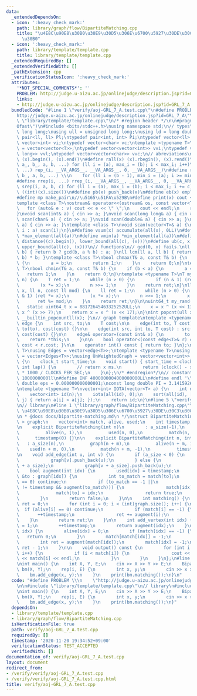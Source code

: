 ```yaml
---
data:
  _extendedDependsOn:
  - icon: ':heavy_check_mark:'
    path: library/graph/flow/BipartiteMatching.cpp
    title: "\u4E8C\u90E8\u30B0\u30E9\u30D5\u306E\u6700\u5927\u30DE\u30C3\u30C1\u30F3\
      \u30B0"
  - icon: ':heavy_check_mark:'
    path: library/template/template.cpp
    title: library/template/template.cpp
  _extendedRequiredBy: []
  _extendedVerifiedWith: []
  _pathExtension: cpp
  _verificationStatusIcon: ':heavy_check_mark:'
  attributes:
    '*NOT_SPECIAL_COMMENTS*': ''
    PROBLEM: http://judge.u-aizu.ac.jp/onlinejudge/description.jsp?id=GRL_7_A
    links:
    - http://judge.u-aizu.ac.jp/onlinejudge/description.jsp?id=GRL_7_A
  bundledCode: "#line 1 \"verify/aoj-GRL_7_A.test.cpp\"\n#define PROBLEM \\\n    \"\
    http://judge.u-aizu.ac.jp/onlinejudge/description.jsp?id=GRL_7_A\"\n\n#line 1\
    \ \"library/template/template.cpp\"\n/* #region header */\n\n#pragma GCC optimize(\"\
    Ofast\")\n#include <bits/stdc++.h>\nusing namespace std;\n// types\nusing ll =\
    \ long long;\nusing ull = unsigned long long;\nusing ld = long double;\ntypedef\
    \ pair<ll, ll> Pl;\ntypedef pair<int, int> Pi;\ntypedef vector<ll> vl;\ntypedef\
    \ vector<int> vi;\ntypedef vector<char> vc;\ntemplate <typename T>\nusing mat\
    \ = vector<vector<T>>;\ntypedef vector<vector<int>> vvi;\ntypedef vector<vector<long\
    \ long>> vvl;\ntypedef vector<vector<char>> vvc;\n// abreviations\n#define all(x)\
    \ (x).begin(), (x).end()\n#define rall(x) (x).rbegin(), (x).rend()\n#define rep_(i,\
    \ a_, b_, a, b, ...) for (ll i = (a), max_i = (b); i < max_i; i++)\n#define rep(i,\
    \ ...) rep_(i, __VA_ARGS__, __VA_ARGS__, 0, __VA_ARGS__)\n#define rrep_(i, a_,\
    \ b_, a, b, ...) \\\n    for (ll i = (b - 1), min_i = (a); i >= min_i; i--)\n\
    #define rrep(i, ...) rrep_(i, __VA_ARGS__, __VA_ARGS__, 0, __VA_ARGS__)\n#define\
    \ srep(i, a, b, c) for (ll i = (a), max_i = (b); i < max_i; i += c)\n#define SZ(x)\
    \ ((int)(x).size())\n#define pb(x) push_back(x)\n#define eb(x) emplace_back(x)\n\
    #define mp make_pair\n//\u5165\u51FA\u529B\n#define print(x) cout << x << endl\n\
    template <class T>\nostream& operator<<(ostream& os, const vector<T>& v) {\n \
    \   for (auto& e : v) cout << e << \" \";\n    cout << endl;\n    return os;\n\
    }\nvoid scan(int& a) { cin >> a; }\nvoid scan(long long& a) { cin >> a; }\nvoid\
    \ scan(char& a) { cin >> a; }\nvoid scan(double& a) { cin >> a; }\nvoid scan(string&\
    \ a) { cin >> a; }\ntemplate <class T>\nvoid scan(vector<T>& a) {\n    for (auto&\
    \ i : a) scan(i);\n}\n#define vsum(x) accumulate(all(x), 0LL)\n#define vmax(a)\
    \ *max_element(all(a))\n#define vmin(a) *min_element(all(a))\n#define lb(c, x)\
    \ distance((c).begin(), lower_bound(all(c), (x)))\n#define ub(c, x) distance((c).begin(),\
    \ upper_bound(all(c), (x)))\n// functions\n// gcd(0, x) fails.\nll gcd(ll a, ll\
    \ b) { return b ? gcd(b, a % b) : a; }\nll lcm(ll a, ll b) { return a / gcd(a,\
    \ b) * b; }\ntemplate <class T>\nbool chmax(T& a, const T& b) {\n    if (a < b)\
    \ {\n        a = b;\n        return 1;\n    }\n    return 0;\n}\ntemplate <class\
    \ T>\nbool chmin(T& a, const T& b) {\n    if (b < a) {\n        a = b;\n     \
    \   return 1;\n    }\n    return 0;\n}\ntemplate <typename T>\nT mypow(T x, ll\
    \ n) {\n    T ret = 1;\n    while (n > 0) {\n        if (n & 1) (ret *= x);\n\
    \        (x *= x);\n        n >>= 1;\n    }\n    return ret;\n}\nll modpow(ll\
    \ x, ll n, const ll mod) {\n    ll ret = 1;\n    while (n > 0) {\n        if (n\
    \ & 1) (ret *= x);\n        (x *= x);\n        n >>= 1;\n        x %= mod;\n \
    \       ret %= mod;\n    }\n    return ret;\n}\n\nuint64_t my_rand(void) {\n \
    \   static uint64_t x = 88172645463325252ULL;\n    x = x ^ (x << 13);\n    x =\
    \ x ^ (x >> 7);\n    return x = x ^ (x << 17);\n}\nint popcnt(ull x) { return\
    \ __builtin_popcountll(x); }\n// graph template\ntemplate <typename T>\nstruct\
    \ edge {\n    int src, to;\n    T cost;\n\n    edge(int to, T cost) : src(-1),\
    \ to(to), cost(cost) {}\n\n    edge(int src, int to, T cost) : src(src), to(to),\
    \ cost(cost) {}\n\n    edge& operator=(const int& x) {\n        to = x;\n    \
    \    return *this;\n    }\n\n    bool operator<(const edge<T>& r) const { return\
    \ cost < r.cost; }\n\n    operator int() const { return to; }\n};\ntemplate <typename\
    \ T>\nusing Edges = vector<edge<T>>;\ntemplate <typename T>\nusing WeightedGraph\
    \ = vector<Edges<T>>;\nusing UnWeightedGraph = vector<vector<int>>;\nstruct Timer\
    \ {\n    clock_t start_time;\n    void start() { start_time = clock(); }\n   \
    \ int lap() {\n        // return x ms.\n        return (clock() - start_time)\
    \ * 1000 / CLOCKS_PER_SEC;\n    }\n};\n/* #endregion*/\n// constant\n#define inf\
    \ 1000000000ll\n#define INF 4000000004000000000LL\n#define endl '\\n'\nconst long\
    \ double eps = 0.000000000000001;\nconst long double PI = 3.141592653589793;\n\
    \ntemplate <typename T>\nvector<int> IOTA(vector<T> a) {\n    int n = a.size();\n\
    \    vector<int> id(n);\n    iota(all(id), 0);\n    sort(all(id), [&](int i, int\
    \ j) { return a[i] < a[j]; });\n    return id;\n}\n#line 5 \"verify/aoj-GRL_7_A.test.cpp\"\
    \n// library\n#line 1 \"library/graph/flow/BipartiteMatching.cpp\"\n/**\n * @brief\
    \ \u4E8C\u90E8\u30B0\u30E9\u30D5\u306E\u6700\u5927\u30DE\u30C3\u30C1\u30F3\u30B0\
    \n * @docs docs/bipartite-matching.md\n */\nstruct BipartiteMatching {\n    vector<vector<int>\
    \ > graph;\n    vector<int> match, alive, used;\n    int timestamp;\n    int a_size;\n\
    \n    explicit BipartiteMatching(int n)\n        : a_size(-1),\n          graph(n),\n\
    \          alive(n, 1),\n          used(n, 0),\n          match(n, -1),\n    \
    \      timestamp(0) {}\n\n    explicit BipartiteMatching(int n, int m)\n     \
    \   : a_size(n),\n          graph(n + m),\n          alive(n + m, 1),\n      \
    \    used(n + m, 0),\n          match(n + m, -1),\n          timestamp(0) {}\n\
    \n    void add_edge(int u, int v) {\n        if (a_size < 0) {\n            graph[u].push_back(v);\n\
    \            graph[v].push_back(u);\n        } else {\n            graph[u].push_back(v\
    \ + a_size);\n            graph[v + a_size].push_back(u);\n        }\n    }\n\n\
    \    bool augment(int idx) {\n        used[idx] = timestamp;\n        for (auto\
    \ &to : graph[idx]) {\n            int to_match = match[to];\n            if (alive[to]\
    \ == 0) continue;\n            if (to_match == -1 ||\n                (used[to_match]\
    \ != timestamp && augment(to_match))) {\n                match[idx] = to;\n  \
    \              match[to] = idx;\n                return true;\n            }\n\
    \        }\n        return false;\n    }\n\n    int matching() {\n        int\
    \ ret = 0;\n        for (int i = 0; i < (int)graph.size(); i++) {\n          \
    \  if (alive[i] == 0) continue;\n            if (match[i] == -1) {\n         \
    \       ++timestamp;\n                ret += augment(i);\n            }\n    \
    \    }\n        return ret;\n    }\n\n    int add_vertex(int idx) {\n        alive[idx]\
    \ = 1;\n        ++timestamp;\n        return augment(idx);\n    }\n\n    int erase_vertex(int\
    \ idx) {\n        alive[idx] = 0;\n        if (match[idx] == -1) {\n         \
    \   return 0;\n        }\n        match[match[idx]] = -1;\n        ++timestamp;\n\
    \        int ret = augment(match[idx]);\n        match[idx] = -1;\n        return\
    \ ret - 1;\n    }\n\n    void output() const {\n        for (int i = 0; i < (int)graph.size();\
    \ i++) {\n            if (i < match[i]) {\n                cout << i << \"-\"\
    \ << match[i] << endl;\n            }\n        }\n    }\n};\n#line 7 \"verify/aoj-GRL_7_A.test.cpp\"\
    \nint main() {\n    int X, Y, E;\n    cin >> X >> Y >> E;\n    BipartiteMatching\
    \ bm(X, Y);\n    rep(i, E) {\n        int x, y;\n        cin >> x >> y;\n    \
    \    bm.add_edge(x, y);\n    }\n    print(bm.matching());\n}\n"
  code: "#define PROBLEM \\\n    \"http://judge.u-aizu.ac.jp/onlinejudge/description.jsp?id=GRL_7_A\"\
    \n\n#include \"library/template/template.cpp\"\n// library\n#include \"library/graph/flow/BipartiteMatching.cpp\"\
    \nint main() {\n    int X, Y, E;\n    cin >> X >> Y >> E;\n    BipartiteMatching\
    \ bm(X, Y);\n    rep(i, E) {\n        int x, y;\n        cin >> x >> y;\n    \
    \    bm.add_edge(x, y);\n    }\n    print(bm.matching());\n}"
  dependsOn:
  - library/template/template.cpp
  - library/graph/flow/BipartiteMatching.cpp
  isVerificationFile: true
  path: verify/aoj-GRL_7_A.test.cpp
  requiredBy: []
  timestamp: '2020-11-20 19:34:52+09:00'
  verificationStatus: TEST_ACCEPTED
  verifiedWith: []
documentation_of: verify/aoj-GRL_7_A.test.cpp
layout: document
redirect_from:
- /verify/verify/aoj-GRL_7_A.test.cpp
- /verify/verify/aoj-GRL_7_A.test.cpp.html
title: verify/aoj-GRL_7_A.test.cpp
---
```

